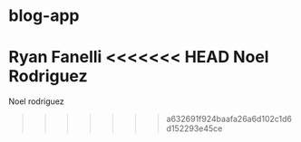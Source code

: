 # blog-app
Ryan Fanelli
<<<<<<< HEAD
Noel Rodriguez
=======
Noel rodriguez

>>>>>>> a632691f924baafa26a6d102c1d6d152293e45ce
